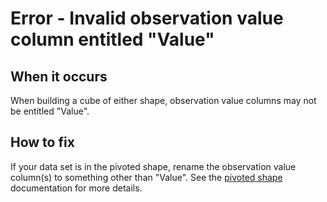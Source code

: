 # Error - Invalid observation value column entitled "Value"

## When it occurs

When building a cube of either shape, observation value columns may not be entitled "Value".

## How to fix

If your data set is in the pivoted shape, rename the observation value column(s) to something other than "Value". See the [pivoted shape](../../shape-data/pivoted-shape.md) documentation for more details.
